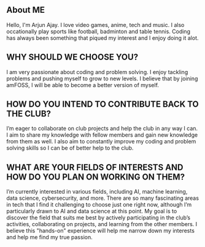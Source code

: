 ## About ME
Hello, I'm Arjun Ajay. I love video games, anime, tech and music. I also occationally play sports like football, badminton and table tennis. Coding has always been something that piqued my interest and I enjoy doing it alot.

## WHY SHOULD WE CHOOSE YOU?
I am very passionate about coding and problem solving. I enjoy tackling problems and pushing myself to grow to new levels. I believe that by joining amFOSS, I will be able to become a better version of myself.

## HOW DO YOU INTEND TO CONTRIBUTE BACK TO THE CLUB?
I’m eager to collaborate on club projects and help the club in any way I can. I aim to share my knowledge with fellow members and gain new knowledge from them as well. I also aim to constantly improve my coding and problem solving skills so I can be of better help to the club.

## WHAT ARE YOUR FIELDS OF INTERESTS AND HOW DO YOU PLAN ON WORKING ON THEM?
I’m currently interested in various fields, including AI, machine learning, data science, cybersecurity, and more. There are so many fascinating areas in tech that I find it challenging to choose just one right now, although I’m particularly drawn to AI and data science at this point. My goal is to discover the field that suits me best by actively participating in the club’s activities, collaborating on projects, and learning from the other members. I believe this "hands-on" experience will help me narrow down my interests and help me find my true passion.
